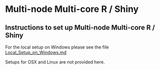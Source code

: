 # Multi-node Multi-core R / Shiny

## Instructions to set up Multi-node Multi-core R / Shiny

For the local setup on Windows please see the file
[Local_Setup_on_Windows.md](/Local%20Setup%20on%20Windows.md#multi-node-multi-core-r--shiny)

Setups for OSX and Linux are not provided here.


